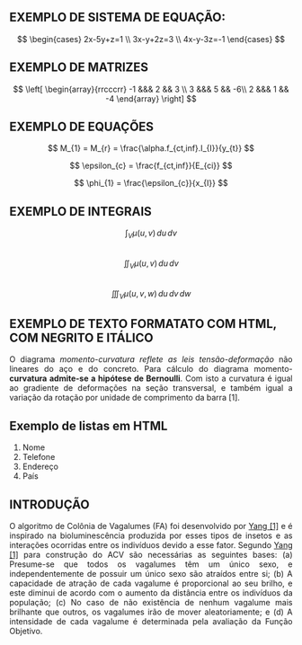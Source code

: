 <script src="https://polyfill.io/v3/polyfill.min.js?features=es6"></script> 
<script id="MathJax-script" async src="https://cdn.jsdelivr.net/npm/mathjax@3/es5/tex-mml-chtml.js"></script>

## EXEMPLO DE SISTEMA DE EQUAÇÃO:
$$
\begin{cases}
2x-5y+z=1 \\
3x-y+2z=3 \\
4x-y-3z=-1
\end{cases}
$$

## EXEMPLO DE MATRIZES
$$
\left[ \begin{array}{rrcccrr}
-1 &&& 2  && 3 \\ 
 3 &&& 5 && -6\\
 2 &&& 1  && -4
\end{array} \right]
$$

## EXEMPLO DE EQUAÇÕES
$$
M_{1} = M_{r} = \frac{\alpha.f_{ct,inf}.I_{I}}{y_{t}}
$$          
  
$$
\epsilon_{c} = \frac{f_{ct,inf}}{E_{ci}}
$$        
    
$$
\phi_{1} = \frac{\epsilon_{c}}{x_{I}}
$$ 

## EXEMPLO DE INTEGRAIS
$$\int_V \mu(u,v) \,du\,dv$$  
$$\iint_V \mu(u,v) \,du\,dv$$  
$$\iiint_V \mu(u,v,w) \,du\,dv\,dw$$  


## EXEMPLO DE TEXTO FORMATATO COM HTML, COM NEGRITO E ITÁLICO

<p style="text-align: justify;">O diagrama <i>momento-curvatura reflete as leis tensão-deformação</i> não lineares do aço e do concreto. Para cálculo do diagrama momento-<b>curvatura admite-se a hipótese de Bernoulli</b>. Com isto a curvatura é igual ao gradiente de deformações na seção transversal, e também igual a variação da rotação por unidade de comprimento da barra [1].</p> 

## Exemplo de listas em HTML

<ol>
<li>Nome</li>
<li>Telefone</li>
<li>Endereço</li>
<li>País</li>
</ol>

## INTRODUÇÃO

<p style="text-align: justify;">O algoritmo de Colônia de Vagalumes (FA) foi desenvolvido por <a href="https://www.amazon.com.br/Nature-Inspired-Metaheuristic-Algorithms-Xin-She-Yang/dp/1905986106">Yang [1]</a>  e é inspirado na bioluminescência produzida por esses tipos de insetos e as interações ocorridas entre os indivíduos devido a esse fator. Segundo <a href="https://www.amazon.com.br/Nature-Inspired-Metaheuristic-Algorithms-Xin-She-Yang/dp/1905986106">Yang [1]</a> para construção do ACV são necessárias as seguintes bases: (a) Presume-se que todos os vagalumes têm um único sexo, e independentemente de possuir um único sexo são atraídos entre si; (b) A capacidade de atração de cada vagalume é proporcional ao seu brilho, e este diminui de acordo com o aumento da distância entre os indivíduos da população; (c) No caso de não existência de nenhum vagalume mais brilhante que outros, os vagalumes irão de mover aleatoriamente; e (d) A intensidade de cada vagalume é determinada pela avaliação da Função Objetivo.</p> 

